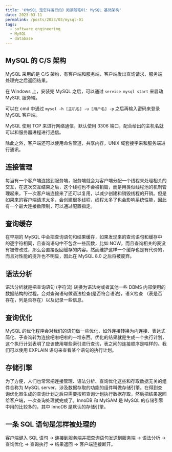 ```yaml
---
title: '《MySQL 是怎样运行的》阅读随笔01: MySQL 基础架构'
date: 2023-03-11
permalink: /posts/2023/03/mysql-01
tags:
  - software engineering
  - MySQL
  - database
---
```

## MySQL 的 C/S 架构

MySQL 采用的是 C/S 架构，有客户端和服务端，客户端发出查询请求，服务端处理完之后返回结果。

在 Windows 上，安装完 MySQL 之后，可以通过 `service mysql start` 来启动 MySQL 服务端。

可以在 cmd 中通过 `mysql -h [主机名] -u [用户名] -p` 之后再输入密码来登录 MySQL 客户端。

MySQL 使用 TCP 来进行网络通信，默认使用 3306 端口，配合给出的主机名就可以和服务器进程进行通信。

除此之外，客户端还可以使用命名管道，共享内存，UNIX 域套接字来和服务端进行通讯。

## 连接管理

每当有一个客户端连接到服务端，服务端就会为客户端分配一个线程来处理相关的交互，在这次交互结束之后，这个线程也不会被销毁，而是用类似线程池的机制管理起来，下一次客户端连接来了还可以复用，以减少创建和销毁线程的开销。但是如果来的客户端请求太多，会创建很多线程，线程太多了也会影响系统性能，因此有一个最大连接数限制，可以通过配置指定。

## 查询缓存

在早期的 MySQL 中会把查询语句和结果缓存，如果发现来的查询语句和缓存中的逐字符相同，且查询语句中不包含一些函数，比如 NOW，而且查询相关的表没有被修改过，那么会直接返回缓存的内容。然而维护这样一个缓存也是有代价的，而且对性能的提升也不明显，因此在 MySQL 8.0 之后将被废弃。

## 语法分析

语法分析就是把查询语句 (字符流) 转换为语法树或者其他一些 DBMS 内部使用的数据结构的过程，会对查询语句做语法检查(是否符合语法)，语义检查 （表是否存在，列是否存在）以及记录一些信息。

## 查询优化

MySQL 的优化程序会对我们的语句做一些优化，如外连接转换为内连接、表达式简化、子查询转为连接吧啦吧啦的一堆东西。优化的结果就是生成一个执行计划，这个执行计划表明了应该使用哪些索引进行查询，表之间的连接顺序是啥样的。我们可以使用 EXPLAIN 语句来查看某个语句的执行计划。

## 存储引擎

为了方便，人们也常常把连接管理、语法分析、查询优化这些和存取数据无关的组件合称为 MySQL server，涉及数据存取的功能的组件叫做存储引擎。在得到查询优化器生成的查询计划之后只需要按照查询计划执行数据存取，然后把结果返回给客户端，一次查询处理就完成了。InnoDB 和 MyISAM 是 MySQL 的存储引擎中用的比较多的，其中 InnoDB 是默认的存储引擎。

## 一条 SQL 语句是怎样被处理的

客户端键入 SQL 语句 -> 连接到服务端并把查询语句发送到服务端 -> 语法分析 -> 查询优化 -> 查询执行 -> 结果返回 -> 客户端连接断开。